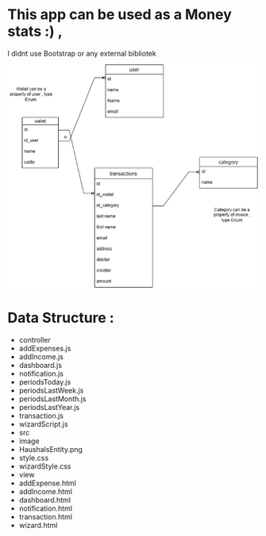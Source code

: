 # This app can be used as a Money stats :) ,
 I didnt use Bootstrap or any external bibliotek 

![Money stats Entity](./src/image/HaushaltsbuchEntity.png)



# Data Structure :

 - controller
  - addExpenses.js
  - addIncome.js
  - dashboard.js
  - notification.js
  - periodsToday.js
  - periodsLastWeek.js
  - periodsLastMonth.js
  - periodsLastYear.js
  - transaction.js
  - wizardScript.js
 - src
  - image
   - HaushalsEntity.png
  - style.css
  - wizardStyle.css
 - view
  - addExpense.html
  - addIncome.html
  - dashboard.html
  - notification.html
  - transaction.html
  - wizard.html


